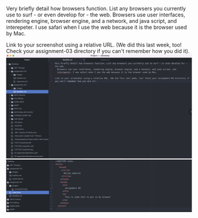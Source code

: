 Very briefly detail how browsers function. List any browsers you currently use to surf - or even develop for - the web.
  Browsers use user interfaces, rendering engine, browser engine, and a network, and java script, and interepeter. I use safari when I use the web because it is the browser used by Mac.

Link to your screenshot using a relative URL. (We did this last week, too! Check your assignment-03 directory if you can't remember how you did it).
![screenshot](./images/screenshot.png)
![screenshot](./images/screenshot2.png)
